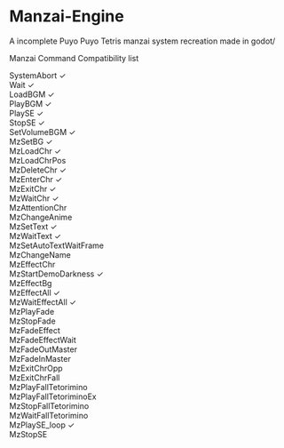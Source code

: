 # Manzai-Engine
A incomplete Puyo Puyo Tetris manzai system recreation made in godot/




Manzai Command Compatibility list

SystemAbort ✓ <br>
Wait ✓ <br>
LoadBGM ✓ <br>
PlayBGM ✓ <br>
PlaySE ✓ <br>
StopSE ✓ <br>
SetVolumeBGM ✓ <br>
MzSetBG ✓ <br>
MzLoadChr ✓ <br>
MzLoadChrPos <br>
MzDeleteChr ✓ <br>
MzEnterChr ✓ <br>
MzExitChr ✓ <br>
MzWaitChr ✓ <br>
MzAttentionChr  <br>
MzChangeAnime <br>
MzSetText ✓ <br>
MzWaitText ✓ <br>
MzSetAutoTextWaitFrame <br>
MzChangeName <br>
MzEffectChr <br>
MzStartDemoDarkness ✓ <br>
MzEffectBg <br>
MzEffectAll ✓ <br>
MzWaitEffectAll ✓ <br>
MzPlayFade <br>
MzStopFade <br>
MzFadeEffect <br>
MzFadeEffectWait <br>
MzFadeOutMaster <br>
MzFadeInMaster <br>
MzExitChrOpp <br>
MzExitChrFall <br>
MzPlayFallTetorimino <br>
MzPlayFallTetoriminoEx <br>
MzStopFallTetorimino <br>
MzWaitFallTetorimino <br>
MzPlaySE_loop ✓ <br>
MzStopSE <br>
